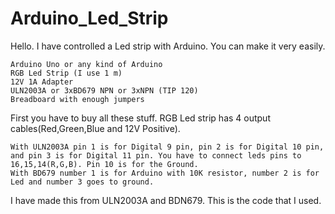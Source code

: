 # Arduino_Led_Strip

Hello. I have controlled a Led strip with Arduino. You can make it very easily.

    Arduino Uno or any kind of Arduino
    RGB Led Strip (I use 1 m)
    12V 1A Adapter
    ULN2003A or 3xBD679 NPN or 3xNPN (TIP 120)
    Breadboard with enough jumpers

First you have to buy all these stuff. RGB Led strip has 4 output cables(Red,Green,Blue and 12V Positive).

    With ULN2003A pin 1 is for Digital 9 pin, pin 2 is for Digital 10 pin, and pin 3 is for Digital 11 pin. You have to connect leds pins to 16,15,14(R,G,B). Pin 10 is for the Ground.
    With BD679 number 1 is for Arduino with 10K resistor, number 2 is for Led and number 3 goes to ground.

I have made this from ULN2003A and BDN679. This is the code that I used.

